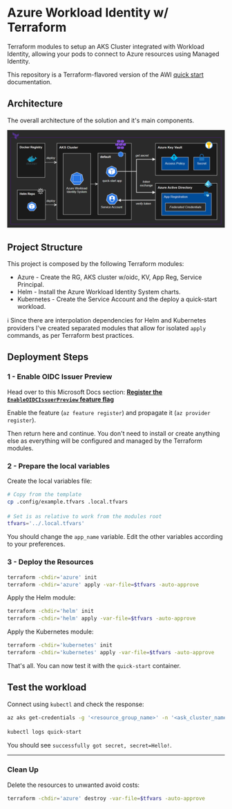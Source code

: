 # Azure Workload Identity w/ Terraform

Terraform modules to setup an AKS Cluster integrated with Workload Identity, allowing your pods to connect to Azure resources using Managed Identity.

This repository is a Terraform-flavored version of the AWI [quick start](https://azure.github.io/azure-workload-identity/docs/quick-start.html) documentation.

## Architecture

The overall architecture of the solution and it's main components.

<img src=".docs/solution.png" width=800>

## Project Structure

This project is composed by the following Terraform modules:

- Azure - Create the RG, AKS cluster w/oidc, KV, App Reg, Service Principal.
- Helm - Install the Azure Workload Identity System charts.
- Kubernetes - Create the Service Account and the deploy a quick-start workload.

ℹ️ Since there are interpolation dependencies for Helm and Kubernetes providers I've created separated modules that allow for isolated `apply` commands, as per Terraform best practices.

## Deployment Steps

### 1 - Enable OIDC Issuer Preview

Head over to this Microsoft Docs section: **[Register the `EnableOIDCIssuerPreview` feature flag](https://docs.microsoft.com/en-us/azure/aks/cluster-configuration#register-the-enableoidcissuerpreview-feature-flag)**

Enable the feature (`az feature register`) and propagate it (`az provider register`).

Then return here and continue. You don't need to install or create anything else as everything will be configured and managed by the Terraform modules.

### 2 - Prepare the local variables

Create the local variables file:

```sh
# Copy from the template
cp .config/example.tfvars .local.tfvars

# Set is as relative to work from the modules root
tfvars='../.local.tfvars'
```

You should change the `app_name` variable. Edit the other variables according to your preferences.


### 3 - Deploy the Resources

```bash
terraform -chdir='azure' init
terraform -chdir='azure' apply -var-file=$tfvars -auto-approve
```

Apply the Helm module:

```bash
terraform -chdir='helm' init
terraform -chdir='helm' apply -var-file=$tfvars -auto-approve
```

Apply the Kubernetes module:

```bash
terraform -chdir='kubernetes' init
terraform -chdir='kubernetes' apply -var-file=$tfvars -auto-approve
```

That's all. You can now test it with the `quick-start` container.


## Test the workload

Connect using `kubectl` and check the response:

```bash
az aks get-credentials -g '<resource_group_name>' -n '<ask_cluster_name>'

kubectl logs quick-start
```

You should see `successfully got secret, secret=Hello!`.

---

### Clean Up

Delete the resources to unwanted avoid costs:

```bash
terraform -chdir='azure' destroy -var-file=$tfvars -auto-approve
```
